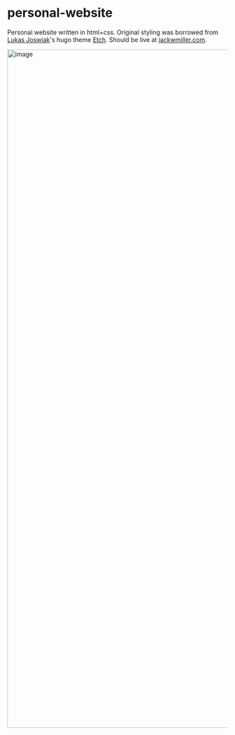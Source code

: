 # personal-website
Personal website written in html+css. Original styling was borrowed from [Lukas Joswiak](https://lukasjoswiak.com)'s hugo theme [Etch](https://themes.gohugo.io/themes/etch/). Should be live at [jackwmiller.com](https://jackwmiller.com).

<img width="1552" alt="image" src="https://github.com/jackmiller2003/personal-website/assets/41097620/e9aa1392-c2e0-4672-b264-874c6ea21226">

